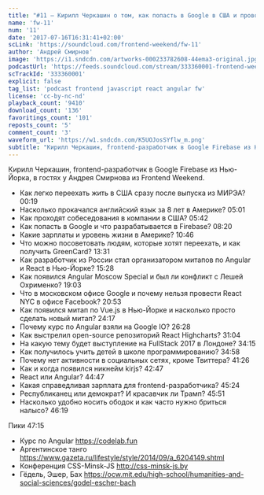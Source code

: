 ```yaml
---
title: "#11 – Кирилл Черкашин о том, как попасть в Google в США и проводить курсы по Angular"
name: 'fw-11'
num: '11'
date: '2017-07-16T16:31:41+02:00'
scLink: 'https://soundcloud.com/frontend-weekend/fw-11'
author: 'Андрей Смирнов'
image: 'https://i1.sndcdn.com/artworks-000233782608-44ema3-original.jpg'
podcastUrl: 'https://feeds.soundcloud.com/stream/333360001-frontend-weekend-fw-11.m4a'
scTrackId: '333360001'
explicit: false
tag_list: 'podcast frontend javascript react angular fw'
license: 'cc-by-nc-nd'
playback_count: '9410'
download_count: '136'
favoritings_count: '101'
reposts_count: '5'
comment_count: '3'
waveform_url: 'https://w1.sndcdn.com/K5UOJosSYflw_m.png'
subtitle: "Кирилл Черкашин, frontend-разработчик в Google Firebase из Нью-Йорка, в гостях у Андрея Смирнова из Frontend Weekend."
---
```

Кирилл Черкашин, frontend-разработчик в Google Firebase из Нью-Йорка, в гостях у Андрея Смирнова из Frontend Weekend.

- Как легко переехать жить в США сразу после выпуска из МИРЭА? <timecode sec="19">00:19</timecode>
- Насколько прокачался английский язык за 8 лет в Америке? <timecode sec="301">05:01</timecode>
- Как проходят собеседования в компании в США? <timecode sec="342">05:42</timecode>
- Как попасть в Google и что разрабатывается в Firebase? <timecode sec="500">08:20</timecode>
- Какие зарплаты и уровень жизни в Америке? <timecode sec="646">10:46</timecode>
- Что можно посоветовать людям, которые хотят переехать, и как получить GreenCard? <timecode sec="811">13:31</timecode>
- Как разработчик из России стал организатором митапов по Angular и React в Нью-Йорке? <timecode sec="928">15:28</timecode>
- Как появился Angular Moscow Special и был ли конфликт с Лешей Охрименко? <timecode sec="1143">19:03</timecode>
- Что в московском офисе Google и почему нельзя провести React NYC в офисе Facebook? <timecode sec="1253">20:53</timecode>
- Как появился митап по Vue.js в Нью-Йорке и насколько просто сделать новый митап? <timecode sec="1457">24:17</timecode>
- Почему курс по Angular взяли на Google IO? <timecode sec="1588">26:28</timecode>
- Как выстрелил open-source репозиторий React Highcharts? <timecode sec="1864">31:04</timecode>
- На какую тему будет выступление на FullStack 2017 в Лондоне? <timecode sec="2055">34:15</timecode>
- Как получилось учить детей в школе программированию? <timecode sec="2098">34:58</timecode>
- Почему нет активности в социальных сетях, кроме Твиттера? <timecode sec="2486">41:26</timecode>
- Как и когда появился никнейм kirjs? <timecode sec="2567">42:47</timecode>
- React или Angular? <timecode sec="2687">44:47</timecode>
- Какая справедливая зарплата для frontend-разработчика? <timecode sec="2724">45:24</timecode>
- Республиканец или демократ? И красавчик ли Трамп? <timecode sec="2751">45:51</timecode>
- Насколько удобно носить ободок и как часто нужно бриться налысо? <timecode sec="2779">46:19</timecode>

Пики <timecode sec="2835">47:15</timecode>
- Курс по Angular https://codelab.fun
- Аргентинское танго https://www.gazeta.ru/lifestyle/style/2014/09/a_6204149.shtml
- Конференция CSS-Minsk-JS http://css-minsk-js.by
- Гёдель, Эшер, Бах https://ocw.mit.edu/high-school/humanities-and-social-sciences/godel-escher-bach
